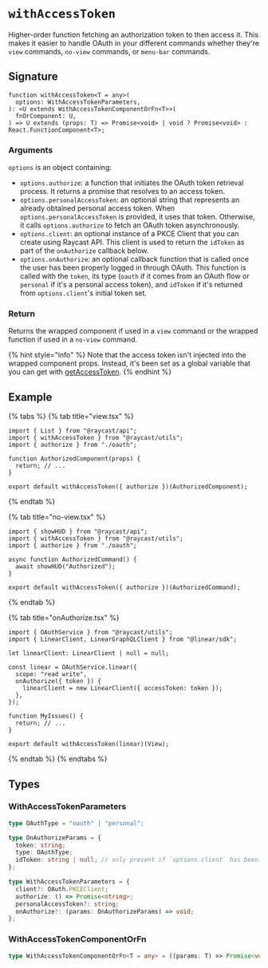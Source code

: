 # `withAccessToken`

Higher-order function fetching an authorization token to then access it. This makes it easier to handle OAuth in your different commands whether they're `view` commands, `no-view` commands, or `menu-bar` commands.

## Signature

```tsx
function withAccessToken<T = any>(
  options: WithAccessTokenParameters,
): <U extends WithAccessTokenComponentOrFn<T>>(
  fnOrComponent: U,
) => U extends (props: T) => Promise<void> | void ? Promise<void> : React.FunctionComponent<T>;
```

### Arguments

`options` is an object containing:

- `options.authorize`: a function that initiates the OAuth token retrieval process. It returns a promise that resolves to an access token.
- `options.personalAccessToken`: an optional string that represents an already obtained personal access token. When `options.personalAccessToken` is provided, it uses that token. Otherwise, it calls `options.authorize` to fetch an OAuth token asynchronously.
- `options.client`: an optional instance of a PKCE Client that you can create using Raycast API. This client is used to return the `idToken` as part of the `onAuthorize` callback below.
- `options.onAuthorize`: an optional callback function that is called once the user has been properly logged in through OAuth. This function is called with the `token`, its type (`oauth` if it comes from an OAuth flow or `personal` if it's a personal access token), and `idToken` if it's returned from `options.client`'s initial token set.

### Return

Returns the wrapped component if used in a `view` command or the wrapped function if used in a `no-view` command.

{% hint style="info" %}
Note that the access token isn't injected into the wrapped component props. Instead, it's been set as a global variable that you can get with [getAccessToken](./getAccessToken.md).
{% endhint %}

## Example

{% tabs %}
{% tab title="view.tsx" %}

```tsx
import { List } from "@raycast/api";
import { withAccessToken } from "@raycast/utils";
import { authorize } from "./oauth";

function AuthorizedComponent(props) {
  return; // ...
}

export default withAccessToken({ authorize })(AuthorizedComponent);
```

{% endtab %}

{% tab title="no-view.tsx" %}

```tsx
import { showHUD } from "@raycast/api";
import { withAccessToken } from "@raycast/utils";
import { authorize } from "./oauth";

async function AuthorizedCommand() {
  await showHUD("Authorized");
}

export default withAccessToken({ authorize })(AuthorizedCommand);
```

{% endtab %}

{% tab title="onAuthorize.tsx" %}

```tsx
import { OAuthService } from "@raycast/utils";
import { LinearClient, LinearGraphQLClient } from "@linear/sdk";

let linearClient: LinearClient | null = null;

const linear = OAuthService.linear({
  scope: "read write",
  onAuthorize({ token }) {
    linearClient = new LinearClient({ accessToken: token });
  },
});

function MyIssues() {
  return; // ...
}

export default withAccessToken(linear)(View);
```

{% endtab %}
{% endtabs %}

## Types

### WithAccessTokenParameters

```ts
type OAuthType = "oauth" | "personal";

type OnAuthorizeParams = {
  token: string;
  type: OAuthType;
  idToken: string | null; // only present if `options.client` has been provided
};

type WithAccessTokenParameters = {
  client?: OAuth.PKCEClient;
  authorize: () => Promise<string>;
  personalAccessToken?: string;
  onAuthorize?: (params: OnAuthorizeParams) => void;
};
```

### WithAccessTokenComponentOrFn

```ts
type WithAccessTokenComponentOrFn<T = any> = ((params: T) => Promise<void> | void) | React.ComponentType<T>;
```
